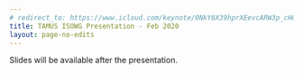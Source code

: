 ```yaml
---
# redirect_to: https://www.icloud.com/keynote/0NkY6X39hprXEevcARW3p_cHQ#2020-02_ISOWG_Meeting
title: TAMUS ISOWG Presentation - Feb 2020
layout: page-no-edits
---
```


Slides will be available after the presentation.
